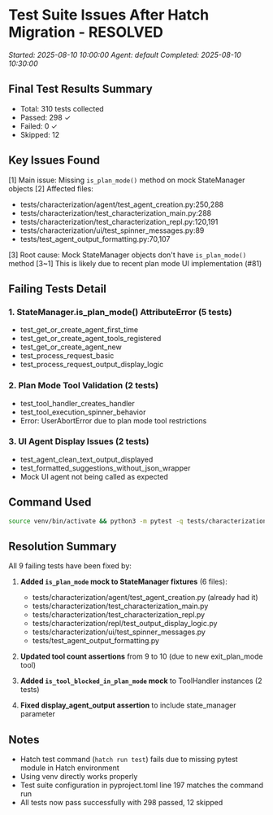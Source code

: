 # Test Suite Issues After Hatch Migration - RESOLVED
_Started: 2025-08-10 10:00:00_
_Agent: default_
_Completed: 2025-08-10 10:30:00_

## Final Test Results Summary
- Total: 310 tests collected
- Passed: 298 ✓
- Failed: 0 ✓
- Skipped: 12

## Key Issues Found

[1] Main issue: Missing `is_plan_mode()` method on mock StateManager objects
[2] Affected files:
   - tests/characterization/agent/test_agent_creation.py:250,288
   - tests/characterization/test_characterization_main.py:288
   - tests/characterization/test_characterization_repl.py:120,191
   - tests/characterization/ui/test_spinner_messages.py:89
   - tests/test_agent_output_formatting.py:70,107

[3] Root cause: Mock StateManager objects don't have `is_plan_mode()` method
[3~1] This is likely due to recent plan mode UI implementation (#81)

## Failing Tests Detail

### 1. StateManager.is_plan_mode() AttributeError (5 tests)
- test_get_or_create_agent_first_time
- test_get_or_create_agent_tools_registered
- test_get_or_create_agent_new
- test_process_request_basic
- test_process_request_output_display_logic

### 2. Plan Mode Tool Validation (2 tests)
- test_tool_handler_creates_handler
- test_tool_execution_spinner_behavior
- Error: UserAbortError due to plan mode tool restrictions

### 3. UI Agent Display Issues (2 tests)
- test_agent_clean_text_output_displayed
- test_formatted_suggestions_without_json_wrapper
- Mock UI agent not being called as expected

## Command Used
```bash
source venv/bin/activate && python3 -m pytest -q tests/characterization tests/test_security.py tests/test_agent_output_formatting.py tests/test_prompt_changes_validation.py
```

## Resolution Summary
All 9 failing tests have been fixed by:

1. **Added `is_plan_mode` mock to StateManager fixtures** (6 files):
   - tests/characterization/agent/test_agent_creation.py (already had it)
   - tests/characterization/test_characterization_main.py
   - tests/characterization/test_characterization_repl.py
   - tests/characterization/repl/test_output_display_logic.py
   - tests/characterization/ui/test_spinner_messages.py
   - tests/test_agent_output_formatting.py

2. **Updated tool count assertions** from 9 to 10 (due to new exit_plan_mode tool)

3. **Added `is_tool_blocked_in_plan_mode` mock** to ToolHandler instances (2 tests)

4. **Fixed display_agent_output assertion** to include state_manager parameter

## Notes
- Hatch test command (`hatch run test`) fails due to missing pytest module in Hatch environment
- Using venv directly works properly
- Test suite configuration in pyproject.toml line 197 matches the command run
- All tests now pass successfully with 298 passed, 12 skipped
